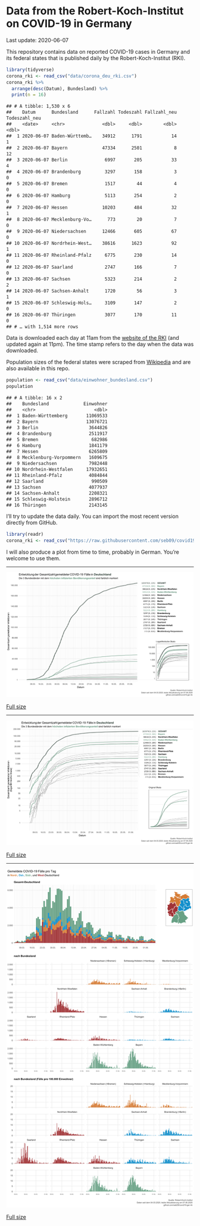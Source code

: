 Data from the Robert-Koch-Institut on COVID-19 in Germany
================
Last update: 2020-06-07

This repository contains data on reported COVID-19 cases in Germany and
its federal states that is published daily by the Robert-Koch-Institut
(RKI).

``` r
library(tidyverse)
corona_rki <- read_csv("data/corona_deu_rki.csv")
corona_rki %>% 
  arrange(desc(Datum), Bundesland) %>% 
  print(n = 16)
```

    ## # A tibble: 1,530 x 6
    ##    Datum      Bundesland      Fallzahl Todeszahl Fallzahl_neu Todeszahl_neu
    ##    <date>     <chr>              <dbl>     <dbl>        <dbl>         <dbl>
    ##  1 2020-06-07 Baden-Württemb…    34912      1791           14             1
    ##  2 2020-06-07 Bayern             47334      2501            8            12
    ##  3 2020-06-07 Berlin              6997       205           33             4
    ##  4 2020-06-07 Brandenburg         3297       158            3             0
    ##  5 2020-06-07 Bremen              1517        44            4             0
    ##  6 2020-06-07 Hamburg             5113       254            2             0
    ##  7 2020-06-07 Hessen             10203       484           32             1
    ##  8 2020-06-07 Mecklenburg-Vo…      773        20            7             0
    ##  9 2020-06-07 Niedersachsen      12466       605           67             0
    ## 10 2020-06-07 Nordrhein-West…    38616      1623           92             1
    ## 11 2020-06-07 Rheinland-Pfalz     6775       230           14             0
    ## 12 2020-06-07 Saarland            2747       166            7             0
    ## 13 2020-06-07 Sachsen             5323       214            2             2
    ## 14 2020-06-07 Sachsen-Anhalt      1720        56            3             1
    ## 15 2020-06-07 Schleswig-Hols…     3109       147            2             0
    ## 16 2020-06-07 Thüringen           3077       170           11             0
    ## # … with 1,514 more rows

Data is downloaded each day at 11am from the [website of the
RKI](https://www.rki.de/DE/Content/InfAZ/N/Neuartiges_Coronavirus/Fallzahlen.html)
(and updated again at 11pm). The time stamp refers to the day when the
data was downloaded.

Population sizes of the federal states were scraped from
[Wikipedia](https://de.wikipedia.org/wiki/Liste_der_deutschen_Bundesl%C3%A4nder_nach_Bev%C3%B6lkerung)
and are also available in this repo.

``` r
population <- read_csv("data/einwohner_bundesland.csv")
population
```

    ## # A tibble: 16 x 2
    ##    Bundesland             Einwohner
    ##    <chr>                      <dbl>
    ##  1 Baden-Württemberg       11069533
    ##  2 Bayern                  13076721
    ##  3 Berlin                   3644826
    ##  4 Brandenburg              2511917
    ##  5 Bremen                    682986
    ##  6 Hamburg                  1841179
    ##  7 Hessen                   6265809
    ##  8 Mecklenburg-Vorpommern   1609675
    ##  9 Niedersachsen            7982448
    ## 10 Nordrhein-Westfalen     17932651
    ## 11 Rheinland-Pfalz          4084844
    ## 12 Saarland                  990509
    ## 13 Sachsen                  4077937
    ## 14 Sachsen-Anhalt           2208321
    ## 15 Schleswig-Holstein       2896712
    ## 16 Thüringen                2143145

I’ll try to update the data daily. You can import the most recent
version directly from GitHub.

``` r
library(readr)
corona_rki <- read_csv("https://raw.githubusercontent.com/seb09/covid19-ger-rki/master/data/corona_deu_rki.csv")
```

I will also produce a plot from time to time, probably in German. You’re
welcome to use them.

-----

<img src="plots/covid19-deu-rki-entwicklung-original-skala.png">

[Full
size](https://github.com/seb09/covid19-ger-rki/raw/master/plots/covid19-deu-rki-entwicklung-original-skala.png)

-----

<img src="plots/covid19-deu-rki-entwicklung.png">

[Full
size](https://github.com/seb09/covid19-ger-rki/raw/master/plots/covid19-deu-rki-entwicklung.png)

-----

<img src="plots/covid19-deu-rki-faelle-pro-tag.png">

[Full
size](https://github.com/seb09/covid19-ger-rki/raw/master/plots/covid19-deu-rki-faelle-pro-tag.png)
